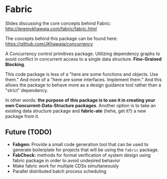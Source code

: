 # Fabric

Slides discussing the core concepts behind Fabric: http://jeremykhawaja.com/fabric/fabric.html

The concepts behind this package can be found here: https://github.com/JKhawaja/concurrency

A Concurrency control primitives package. Utilizing dependency graphs to avoid conflict in concurrent access to a single data structure. **Fine-Grained Blocking**.

This code package is less of a "here are some functions and objects. Use them." And more of a "here are some interfaces. Implement them." And this allows the package to behave more as a design guidance tool rather than a "strict" dependency.

In other words: **the purpose of this package is to use it in creating your own Concurrent-Data-Structure packages**. Another option is to take an existing data structure package and **fabric-ate** (hehe, get it?) a new package from it.

## Future (TODO)

- **Fabgen:** Provide a small code generation tool that can be used to generate boilerplate for projects that will be using the `fabric` package.
- **FabCheck:** methods for formal verification of system design using fabric package in order to avoid undesired behavior
- Make fabric work for multiple CDSs simultaneously
- Parallel distributed batch process scheduling

